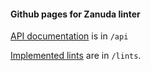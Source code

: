 #### Github pages for Zanuda linter

[API documentation](https://kakadu.github.io/zanuda/api/index.html) is in `/api`

[Implemented lints](https://kakadu.github.io/zanuda/lints/index.html) are in `/lints`.

